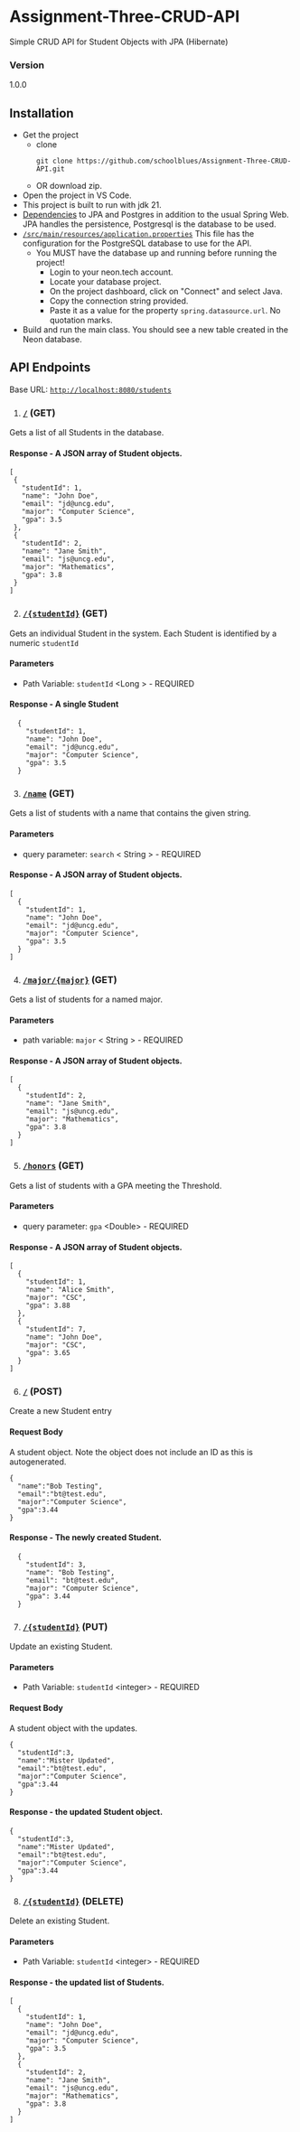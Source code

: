 # Assignment-Three-CRUD-API
Simple CRUD API for Student Objects with JPA (Hibernate)

### Version
1.0.0

## Installation
- Get the project
    - clone
        ```
      git clone https://github.com/schoolblues/Assignment-Three-CRUD-API.git
        ```
    - OR download zip.
- Open the project in VS Code.
- This project is built to run with jdk 21.
- [Dependencies](https://github.com/schoolblues/Assignment-Three-CRUD-API/blob/e30190792a4c2d9c9eca5f951a2276c90cb02e6c/pom.xml#L32) to JPA and Postgres in addition to the usual Spring Web. JPA handles the persistence, Postgresql is the database to be used.
- [`/src/main/resources/application.properties`](https://github.com/schoolblues/Assignment-Three-CRUD-API/blob/04eef4b02c55bb9d5b363fb189d47651bf4e9da3/src/main/resources/application.properties) This file has the configuration for the PostgreSQL database to use for the API.
  - You MUST have the database up and running before running the project!
    - Login to your neon.tech account.
    - Locate your database project.
    - On the project dashboard, click on "Connect" and select Java.
    - Copy the connection string provided.
    - Paste it as a value for the property `spring.datasource.url`. No quotation marks.
- Build and run the main class. You should see a new table created in the Neon database.

## API Endpoints
Base URL: [`http://localhost:8080/students`](http://localhost:8080/students)


1. ### [`/`](http://localhost:8080/students) (GET)
Gets a list of all Students in the database.

#### Response - A JSON array of Student objects.

 ```
[
  {
    "studentId": 1,
    "name": "John Doe",
    "email": "jd@uncg.edu",
    "major": "Computer Science",
    "gpa": 3.5
  },
  {
    "studentId": 2,
    "name": "Jane Smith",
    "email": "js@uncg.edu",
    "major": "Mathematics",
    "gpa": 3.8
  }
]
```

2. ### [`/{studentId}`](http://localhost:8080/students/1) (GET)
Gets an individual Student in the system. Each Student is identified by a numeric `studentId`

#### Parameters
- Path Variable: `studentId` &lt;Long &gt; - REQUIRED

#### Response - A single Student

```
  {
    "studentId": 1,
    "name": "John Doe",
    "email": "jd@uncg.edu",
    "major": "Computer Science",
    "gpa": 3.5
  }
```

3. ### [`/name`](http://localhost:8080/students/name?key=jo) (GET)
Gets a list of students with a name that contains the given string.

#### Parameters
- query parameter: `search` &lt; String &gt; - REQUIRED

#### Response - A JSON array of Student objects.

```
[
  {
    "studentId": 1,
    "name": "John Doe",
    "email": "jd@uncg.edu",
    "major": "Computer Science",
    "gpa": 3.5
  }
]
```

4. ### [`/major/{major}`](http://localhost:8080/students/major/mathematics) (GET)
Gets a list of students for a named major.

#### Parameters
- path variable: `major` &lt; String &gt; - REQUIRED

#### Response - A JSON array of Student objects.

```
[
  {
    "studentId": 2,
    "name": "Jane Smith",
    "email": "js@uncg.edu",
    "major": "Mathematics",
    "gpa": 3.8
  }
]
```
5. ### [`/honors`](http://localhost:8080/students/honors?gpa=3.5) (GET)
Gets a list of students with a GPA meeting the Threshold.

#### Parameters
- query parameter: `gpa` &lt;Double&gt; - REQUIRED

#### Response - A JSON array of Student objects.

```
[
  {
    "studentId": 1,
    "name": "Alice Smith",
    "major": "CSC",
    "gpa": 3.88
  },
  {
    "studentId": 7,
    "name": "John Doe",
    "major": "CSC",
    "gpa": 3.65
  }
]
```
6. ### [`/`](http://localhost:8080/students) (POST)
Create  a new Student entry

#### Request Body
A student object. Note the object does not include an ID as this is autogenerated.
```
{
  "name":"Bob Testing",
  "email":"bt@test.edu",
  "major":"Computer Science",
  "gpa":3.44
}
```
#### Response - The newly created Student.

```
  {
    "studentId": 3,
    "name": "Bob Testing",
    "email": "bt@test.edu",
    "major": "Computer Science",
    "gpa": 3.44
  }
```

7. ### [`/{studentId}`](http://localhost:8080/students/3) (PUT)
Update an existing Student.

#### Parameters
- Path Variable: `studentId` &lt;integer&gt; - REQUIRED

#### Request Body
A student object with the updates.
```
{
  "studentId":3,
  "name":"Mister Updated",
  "email":"bt@test.edu",
  "major":"Computer Science",
  "gpa":3.44
}
```
#### Response - the updated Student object.
```
{
  "studentId":3,
  "name":"Mister Updated",
  "email":"bt@test.edu",
  "major":"Computer Science",
  "gpa":3.44
}
```

8. ### [`/{studentId}`](http://localhost:8080/students/3) (DELETE)
Delete an existing Student.

#### Parameters
- Path Variable: `studentId` &lt;integer&gt; - REQUIRED

#### Response - the updated list of Students.
```
[
  {
    "studentId": 1,
    "name": "John Doe",
    "email": "jd@uncg.edu",
    "major": "Computer Science",
    "gpa": 3.5
  },
  {
    "studentId": 2,
    "name": "Jane Smith",
    "email": "js@uncg.edu",
    "major": "Mathematics",
    "gpa": 3.8
  }
]
```
